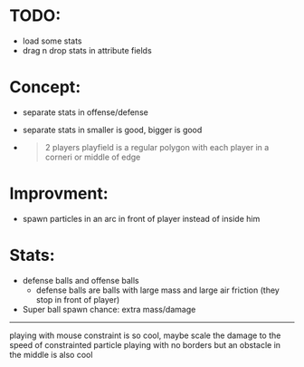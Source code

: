 # TODO:

* load some stats
* drag n drop stats in attribute fields


# Concept:
* separate stats in offense/defense
* separate stats in smaller is good, bigger is good

* > 2 players playfield is a regular polygon with each player in a corneri or middle of edge


# Improvment:
* spawn particles in an arc in front of player instead of inside him


# Stats:
* defense balls and offense balls
    * defense balls are balls with large mass and large air friction (they stop in front of player)
* Super ball spawn chance: extra mass/damage



----
playing with mouse constraint is so cool, maybe scale the damage to the speed of constrainted particle
playing with no borders but an obstacle in the middle is also cool